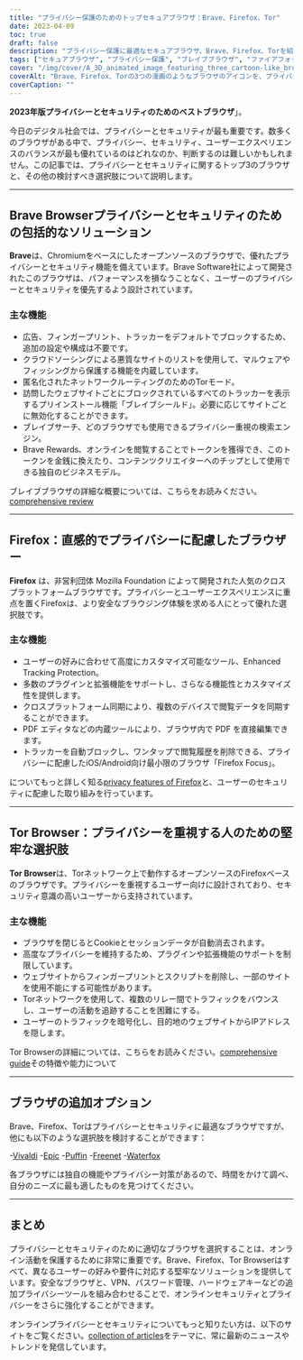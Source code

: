 ```yaml
---
title: "プライバシー保護のためのトップセキュアブラウザ：Brave、Firefox、Tor"
date: 2023-04-09
toc: true
draft: false
description: "プライバシー保護に最適なセキュアブラウザ、Brave、Firefox、Torを紹介し、それぞれの特徴や利点を知ることができる。"
tags: ["セキュアブラウザ", "プライバシー保護", "ブレイブブラウザ", "ファイアフォックス", "トーア", "オンラインセキュリティ", "インターネットプライバシー", "ブラウザ機能", "アドブロッキング", "トラッキング保護", "オープンソース", "クロスプラットホーム", "Firefox Focus", "Torネットワーク", "オールターナティブブラウザ", "ヴィヴァルディ", "エピック", "パッフィン", "ウォーターフォックス"]
cover: "/img/cover/A_3D_animated_image_featuring_three_cartoon-like_browser.png"
coverAlt: "Brave、Firefox、Torの3つの漫画のようなブラウザのアイコンを、プライバシー保護を象徴する盾で囲み、その上に南京錠を置いた3Dアニメーション画像です。"
coverCaption: ""
---
```


**2023年版プライバシーとセキュリティのためのベストブラウザ**」。

今日のデジタル社会では、プライバシーとセキュリティが最も重要です。数多くのブラウザがある中で、プライバシー、セキュリティ、ユーザーエクスペリエンスのバランスが最も優れているのはどれなのか、判断するのは難しいかもしれません。この記事では、プライバシーとセキュリティに関するトップ3のブラウザと、その他の検討すべき選択肢について説明します。

______

## Brave Browserプライバシーとセキュリティのための包括的なソリューション

**Brave**は、Chromiumをベースにしたオープンソースのブラウザで、優れたプライバシーとセキュリティ機能を備えています。Brave Software社によって開発されたこのブラウザは、パフォーマンスを損なうことなく、ユーザーのプライバシーとセキュリティを優先するよう設計されています。

### 主な機能

- 広告、フィンガープリント、トラッカーをデフォルトでブロックするため、追加の設定や構成は不要です。
- クラウドソーシングによる悪質なサイトのリストを使用して、マルウェアやフィッシングから保護する機能を内蔵しています。
- 匿名化されたネットワークルーティングのためのTorモード。
- 訪問したウェブサイトごとにブロックされているすべてのトラッカーを表示するプリインストール機能「ブレイブシールド」。必要に応じてサイトごとに無効化することができます。
- ブレイブサーチ、どのブラウザでも使用できるプライバシー重視の検索エンジン。
- Brave Rewards、オンラインを閲覧することでトークンを獲得でき、このトークンを金銭に換えたり、コンテンツクリエイターへのチップとして使用できる独自のビジネスモデル。

ブレイブブラウザの詳細な概要については、こちらをお読みください。[comprehensive review](https://zapier.com/blog/brave-browser-review/)

______

## Firefox：直感的でプライバシーに配慮したブラウザー

**Firefox** は、非営利団体 Mozilla Foundation によって開発された人気のクロスプラットフォームブラウザです。プライバシーとユーザーエクスペリエンスに重点を置くFirefoxは、より安全なブラウジング体験を求める人にとって優れた選択肢です。

### 主な機能

- ユーザーの好みに合わせて高度にカスタマイズ可能なツール、Enhanced Tracking Protection。
- 多数のプラグインと拡張機能をサポートし、さらなる機能性とカスタマイズ性を提供します。
- クロスプラットフォーム同期により、複数のデバイスで閲覧データを同期することができます。
- PDF エディタなどの内蔵ツールにより、ブラウザ内で PDF を直接編集できます。
- トラッカーを自動ブロックし、ワンタップで閲覧履歴を削除できる、プライバシーに配慮したiOS/Android向け最小限のブラウザ「Firefox Focus」。

についてもっと詳しく知る[privacy features of Firefox](https://support.mozilla.org/en-US/kb/firefox-privacy-and-security-features)と、ユーザーのセキュリティに配慮した取り組みを行っています。

______

## Tor Browser：プライバシーを重視する人のための堅牢な選択肢

**Tor Browser**は、Torネットワーク上で動作するオープンソースのFirefoxベースのブラウザです。プライバシーを重視するユーザー向けに設計されており、セキュリティ意識の高いユーザーから支持されています。

### 主な機能

- ブラウザを閉じるとCookieとセッションデータが自動消去されます。
- 高度なプライバシーを維持するため、プラグインや拡張機能のサポートを制限しています。
- ウェブサイトからフィンガープリントとスクリプトを削除し、一部のサイトを使用不能にする可能性があります。
- Torネットワークを使用して、複数のリレー間でトラフィックをバウンスし、ユーザーの活動を追跡することを困難にする。
- ユーザーのトラフィックを暗号化し、目的地のウェブサイトからIPアドレスを隠します。

Tor Browserの詳細については、こちらをお読みください。[comprehensive guide](https://restoreprivacy.com/tor/)その特徴や能力について

______

## ブラウザの追加オプション

Brave、Firefox、Torはプライバシーとセキュリティに最適なブラウザですが、他にも以下のような選択肢を検討することができます：

-[Vivaldi](https://vivaldi.com/)
-[Epic](https://www.epicbrowser.com/)
-[Puffin](https://www.puffin.com/)
-[Freenet](https://freenetproject.org/)
-[Waterfox](https://www.waterfox.net/)

各ブラウザには独自の機能やプライバシー対策があるので、時間をかけて調べ、自分のニーズに最も適したものを見つけてください。

______

## まとめ

プライバシーとセキュリティのために適切なブラウザを選択することは、オンライン活動を保護するために非常に重要です。Brave、Firefox、Tor Browserはすべて、異なるユーザーの好みや要件に対応する堅牢なソリューションを提供しています。安全なブラウザと、VPN、パスワード管理、ハードウェアキーなどの追加プライバシーツールを組み合わせることで、オンラインセキュリティとプライバシーをさらに強化することができます。

オンラインプライバシーとセキュリティについてもっと知りたい方は、以下のサイトをご覧ください。[collection of articles](https://simeononsecurity.ch/search/?q=privacy+and+security)をテーマに、常に最新のニュースやトレンドを発信しています。


